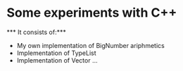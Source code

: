 # Some experiments with C++

*** It consists of:***
 - My own implementation of BigNumber ariphmetics
 - Implementation of TypeList
 - Implementation of Vector
 ...
